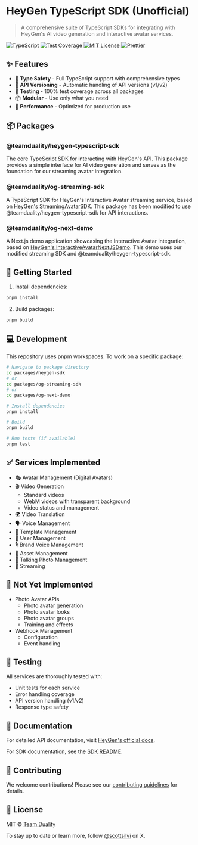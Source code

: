 # HeyGen TypeScript SDK (Unofficial)

> A comprehensive suite of TypeScript SDKs for integrating with HeyGen's AI video generation and interactive avatar services.

[![TypeScript](https://img.shields.io/badge/TypeScript-5.0-blue.svg)](https://www.typescriptlang.org/)
[![Test Coverage](https://img.shields.io/badge/coverage-100%25-brightgreen.svg)](packages/sdk/coverage)
[![MIT License](https://img.shields.io/badge/license-MIT-blue.svg)](LICENSE)
[![Prettier](https://img.shields.io/badge/prettier-enabled-brightgreen.svg)](https://prettier.io/)

## ✨ Features

- 🎯 **Type Safety** - Full TypeScript support with comprehensive types
- 🔄 **API Versioning** - Automatic handling of API versions (v1/v2)
- 🧪 **Testing** - 100% test coverage across all packages
- 📦 **Modular** - Use only what you need
- 🚀 **Performance** - Optimized for production use

## 📦 Packages

### @teamduality/heygen-typescript-sdk

The core TypeScript SDK for interacting with HeyGen's API. This package provides a simple interface for AI video generation and serves as the foundation for our streaming avatar integration.

### @teamduality/og-streaming-sdk

A TypeScript SDK for HeyGen's Interactive Avatar streaming service, based on [HeyGen's StreamingAvatarSDK](https://github.com/HeyGen-Official/StreamingAvatarSDK). This package has been modified to use @teamduality/heygen-typescript-sdk for API interactions.

### @teamduality/og-next-demo

A Next.js demo application showcasing the Interactive Avatar integration, based on [HeyGen's InteractiveAvatarNextJSDemo](https://github.com/HeyGen-Official/InteractiveAvatarNextJSDemo). This demo uses our modified streaming SDK and @teamduality/heygen-typescript-sdk.

## 🚀 Getting Started

1. Install dependencies:

```bash
pnpm install
```

2. Build packages:

```bash
pnpm build
```

## 💻 Development

This repository uses pnpm workspaces. To work on a specific package:

```bash
# Navigate to package directory
cd packages/heygen-sdk
# or
cd packages/og-streaming-sdk
# or
cd packages/og-next-demo

# Install dependencies
pnpm install

# Build
pnpm build

# Run tests (if available)
pnpm test
```

## ✅ Services Implemented

- 🎭 Avatar Management (Digital Avatars)
- 🎬 Video Generation
  - Standard videos
  - WebM videos with transparent background
  - Video status and management
- 🌍 Video Translation
- 🗣️ Voice Management
- 📝 Template Management
- 👤 User Management
- 🎙️ Brand Voice Management
- 📁 Asset Management
- 📸 Talking Photo Management
- 🔄 Streaming

## 📝 Not Yet Implemented

- Photo Avatar APIs
  - Photo avatar generation
  - Photo avatar looks
  - Photo avatar groups
  - Training and effects
- Webhook Management
  - Configuration
  - Event handling

## 🧪 Testing

All services are thoroughly tested with:

- Unit tests for each service
- Error handling coverage
- API version handling (v1/v2)
- Response type safety

## 📖 Documentation

For detailed API documentation, visit [HeyGen's official docs](https://docs.heygen.com).

For SDK documentation, see the [SDK README](./packages/sdk/README.md).

## 🤝 Contributing

We welcome contributions! Please see our [contributing guidelines](CONTRIBUTING.md) for details.

## 📄 License

MIT © [Team Duality](https://github.com/teamduality)

To stay up to date or learn more, follow [@scottsilvi](https://x.com/scottsilvi) on X.
